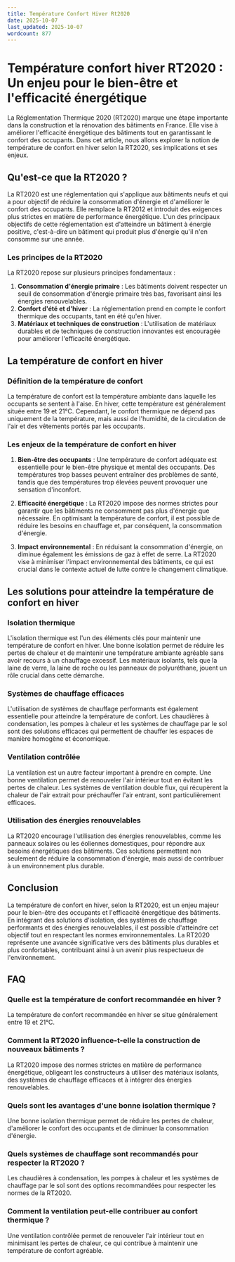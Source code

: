 ```yaml
---
title: Température Confort Hiver Rt2020
date: 2025-10-07
last_updated: 2025-10-07
wordcount: 877
---
```


# Température confort hiver RT2020 : Un enjeu pour le bien-être et l'efficacité énergétique

La Réglementation Thermique 2020 (RT2020) marque une étape importante dans la construction et la rénovation des bâtiments en France. Elle vise à améliorer l'efficacité énergétique des bâtiments tout en garantissant le confort des occupants. Dans cet article, nous allons explorer la notion de température de confort en hiver selon la RT2020, ses implications et ses enjeux.

## Qu'est-ce que la RT2020 ?

La RT2020 est une réglementation qui s'applique aux bâtiments neufs et qui a pour objectif de réduire la consommation d'énergie et d'améliorer le confort des occupants. Elle remplace la RT2012 et introduit des exigences plus strictes en matière de performance énergétique. L'un des principaux objectifs de cette réglementation est d'atteindre un bâtiment à énergie positive, c'est-à-dire un bâtiment qui produit plus d'énergie qu'il n'en consomme sur une année.

### Les principes de la RT2020

La RT2020 repose sur plusieurs principes fondamentaux :

1. **Consommation d'énergie primaire** : Les bâtiments doivent respecter un seuil de consommation d'énergie primaire très bas, favorisant ainsi les énergies renouvelables.
2. **Confort d'été et d'hiver** : La réglementation prend en compte le confort thermique des occupants, tant en été qu'en hiver.
3. **Matériaux et techniques de construction** : L'utilisation de matériaux durables et de techniques de construction innovantes est encouragée pour améliorer l'efficacité énergétique.

## La température de confort en hiver

### Définition de la température de confort

La température de confort est la température ambiante dans laquelle les occupants se sentent à l'aise. En hiver, cette température est généralement située entre 19 et 21°C. Cependant, le confort thermique ne dépend pas uniquement de la température, mais aussi de l'humidité, de la circulation de l'air et des vêtements portés par les occupants.

### Les enjeux de la température de confort en hiver

1. **Bien-être des occupants** : Une température de confort adéquate est essentielle pour le bien-être physique et mental des occupants. Des températures trop basses peuvent entraîner des problèmes de santé, tandis que des températures trop élevées peuvent provoquer une sensation d'inconfort.
   
2. **Efficacité énergétique** : La RT2020 impose des normes strictes pour garantir que les bâtiments ne consomment pas plus d'énergie que nécessaire. En optimisant la température de confort, il est possible de réduire les besoins en chauffage et, par conséquent, la consommation d'énergie.

3. **Impact environnemental** : En réduisant la consommation d'énergie, on diminue également les émissions de gaz à effet de serre. La RT2020 vise à minimiser l'impact environnemental des bâtiments, ce qui est crucial dans le contexte actuel de lutte contre le changement climatique.

## Les solutions pour atteindre la température de confort en hiver

### Isolation thermique

L'isolation thermique est l'un des éléments clés pour maintenir une température de confort en hiver. Une bonne isolation permet de réduire les pertes de chaleur et de maintenir une température ambiante agréable sans avoir recours à un chauffage excessif. Les matériaux isolants, tels que la laine de verre, la laine de roche ou les panneaux de polyuréthane, jouent un rôle crucial dans cette démarche.

### Systèmes de chauffage efficaces

L'utilisation de systèmes de chauffage performants est également essentielle pour atteindre la température de confort. Les chaudières à condensation, les pompes à chaleur et les systèmes de chauffage par le sol sont des solutions efficaces qui permettent de chauffer les espaces de manière homogène et économique.

### Ventilation contrôlée

La ventilation est un autre facteur important à prendre en compte. Une bonne ventilation permet de renouveler l'air intérieur tout en évitant les pertes de chaleur. Les systèmes de ventilation double flux, qui récupèrent la chaleur de l'air extrait pour préchauffer l'air entrant, sont particulièrement efficaces.

### Utilisation des énergies renouvelables

La RT2020 encourage l'utilisation des énergies renouvelables, comme les panneaux solaires ou les éoliennes domestiques, pour répondre aux besoins énergétiques des bâtiments. Ces solutions permettent non seulement de réduire la consommation d'énergie, mais aussi de contribuer à un environnement plus durable.

## Conclusion

La température de confort en hiver, selon la RT2020, est un enjeu majeur pour le bien-être des occupants et l'efficacité énergétique des bâtiments. En intégrant des solutions d'isolation, des systèmes de chauffage performants et des énergies renouvelables, il est possible d'atteindre cet objectif tout en respectant les normes environnementales. La RT2020 représente une avancée significative vers des bâtiments plus durables et plus confortables, contribuant ainsi à un avenir plus respectueux de l'environnement.

## FAQ

### Quelle est la température de confort recommandée en hiver ?

La température de confort recommandée en hiver se situe généralement entre 19 et 21°C.

### Comment la RT2020 influence-t-elle la construction de nouveaux bâtiments ?

La RT2020 impose des normes strictes en matière de performance énergétique, obligeant les constructeurs à utiliser des matériaux isolants, des systèmes de chauffage efficaces et à intégrer des énergies renouvelables.

### Quels sont les avantages d'une bonne isolation thermique ?

Une bonne isolation thermique permet de réduire les pertes de chaleur, d'améliorer le confort des occupants et de diminuer la consommation d'énergie.

### Quels systèmes de chauffage sont recommandés pour respecter la RT2020 ?

Les chaudières à condensation, les pompes à chaleur et les systèmes de chauffage par le sol sont des options recommandées pour respecter les normes de la RT2020.

### Comment la ventilation peut-elle contribuer au confort thermique ?

Une ventilation contrôlée permet de renouveler l'air intérieur tout en minimisant les pertes de chaleur, ce qui contribue à maintenir une température de confort agréable.